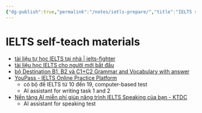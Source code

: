 ```yaml
---
{"dg-publish":true,"permalink":"/notes/ietls-prepare/","title":"IELTS self-teach materials","created":"2024-08-31T16:56:28+07:00","updated":"2024-12-26T00:23:31+07:00"}
---
```


# IELTS self-teach materials

- [tài liệu tự học IELTS tại nhà | ielts-fighter](https://ielts-fighter.com/tai-lieu/tai-lieu-tu-hoc-ielts-tai-nha_mt1484407263.html)
- [tài liệu học IELTS cho người mới bắt đầu](https://prepedu.com/vi/blog/tai-lieu-hoc-ielts-cho-nguoi-moi-bat-dau)
- [bộ Destination B1, B2 và C1+C2 Grammar and Vocabulary with answer](https://ielts-fighter.com/tin-tuc/destination-b1-b2-va-c1-c2-grammar-and-vocabulary-with-answer_mt1557031390.html)
- [YouPass - IELTS Online Practice Platform](https://youpass.vn/)
    - có bộ đề IELTS từ 10 đến 19, computer-based test
    - AI assistant for writing task 1 and 2
- [Nền tảng AI miễn phí giúp nâng trình IELTS Speaking của bạn - KTDC](https://ktdcgroup.vn/ielts-speaking-ai/)
    - AI assistant for speaking test